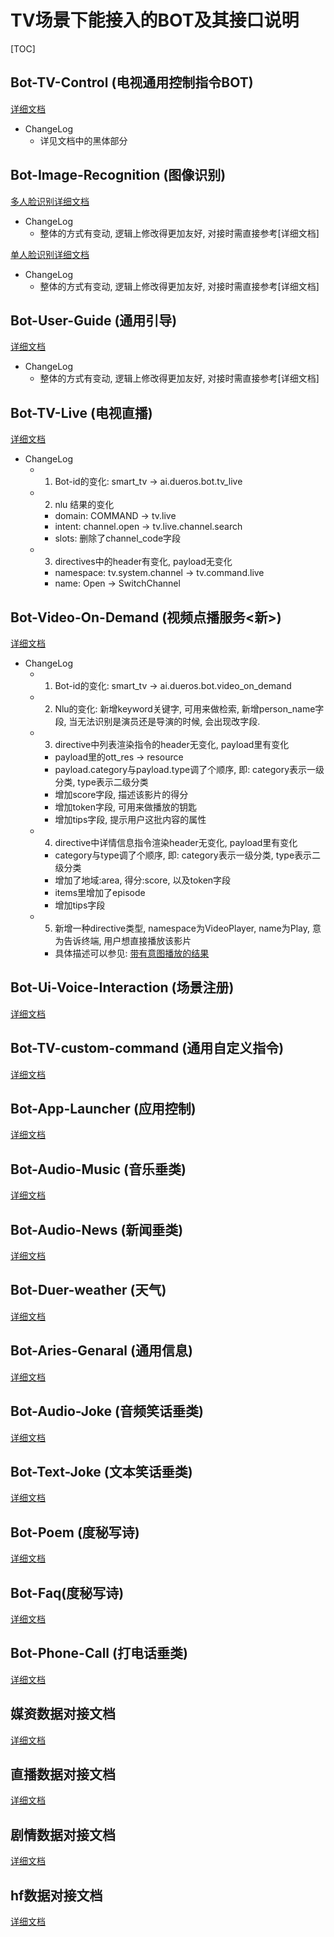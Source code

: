 # TV场景下能接入的BOT及其接口说明
[TOC]


## Bot-TV-Control (电视通用控制指令BOT)
[详细文档](docs/Bot-TV-Control.md)

* ChangeLog
    * 详见文档中的黑体部分


## Bot-Image-Recognition (图像识别)
[多人脸识别详细文档](docs/Bot-Image-Recognition_multi.md)

* ChangeLog
    * 整体的方式有变动, 逻辑上修改得更加友好, 对接时需直接参考[详细文档]
    
[单人脸识别详细文档](docs/Bot-Image-Recognition_single.md)

* ChangeLog
    * 整体的方式有变动, 逻辑上修改得更加友好, 对接时需直接参考[详细文档]
  
  
## Bot-User-Guide (通用引导)
[详细文档](docs/Bot-User-Guide.md)

* ChangeLog
    * 整体的方式有变动, 逻辑上修改得更加友好, 对接时需直接参考[详细文档]

## Bot-TV-Live (电视直播)
[详细文档](docs/Bot-TV-Live.md)

* ChangeLog
    * 1. Bot-id的变化: smart_tv -> ai.dueros.bot.tv_live
    * 2. nlu 结果的变化
        * domain: COMMAND -> tv.live 
        * intent: channel.open -> tv.live.channel.search
        * slots: 删除了channel_code字段
    * 3. directives中的header有变化, payload无变化
        * namespace: tv.system.channel -> tv.command.live
        * name: Open -> SwitchChannel


## Bot-Video-On-Demand (视频点播服务<新>)
[详细文档](docs/Bot-Video-On-Demand.md)

* ChangeLog
    * 1. Bot-id的变化: smart_tv -> ai.dueros.bot.video_on_demand
    * 2. Nlu的变化: 新增keyword关键字, 可用来做检索, 新增person_name字段, 当无法识别是演员还是导演的时候, 会出现改字段.
    * 3. directive中列表渲染指令的header无变化, payload里有变化
        * payload里的ott_res -> resource
        * payload.category与payload.type调了个顺序, 即: category表示一级分类, type表示二级分类
        * 增加score字段, 描述该影片的得分
        * 增加token字段, 可用来做播放的钥匙
        * 增加tips字段, 提示用户这批内容的属性
    * 4. directive中详情信息指令渲染header无变化, payload里有变化
        * category与type调了个顺序, 即: category表示一级分类, type表示二级分类
        * 增加了地域:area, 得分:score, 以及token字段
        * items里增加了episode
        * 增加tips字段
    * 5. 新增一种directive类型, namespace为VideoPlayer, name为Play, 意为告诉终端, 用户想直接播放该影片
        * 具体描述可以参见: [带有意图播放的结果](/Bot-Video-On-Demand.md#%E5%B8%A6%E6%9C%89%E6%92%AD%E6%94%BE%E6%84%8F%E5%9B%BE%E7%9A%84%E7%BB%93%E6%9E%9C%E8%BF%94%E5%9B%9E)


## Bot-Ui-Voice-Interaction (场景注册)
[详细文档](https://github.com/dueros/dumi_doc/blob/master/doc/directives/UiControl.md)


## Bot-TV-custom-command (通用自定义指令)
[详细文档](docs/Bot-TV-Custom-Command.md)


## Bot-App-Launcher (应用控制)
[详细文档](https://github.com/dueros/dumi_doc/blob/master/doc/bot/app_launcher.md)


## Bot-Audio-Music (音乐垂类)
[详细文档](https://github.com/dueros/dumi_doc/blob/master/doc/bot/audio_music.md)


## Bot-Audio-News (新闻垂类)
[详细文档](https://github.com/dueros/dumi_doc/blob/master/doc/bot/audio_news.md)


## Bot-Duer-weather (天气)
[详细文档](docs/Bot-Duer-Weather.md)


## Bot-Aries-Genaral (通用信息)
[详细文档](docs/Bot-Aries-General.md)


## Bot-Audio-Joke (音频笑话垂类)
[详细文档](docs/Bot-Audio-Joke.md)


## Bot-Text-Joke (文本笑话垂类)
[详细文档](docs/Bot-Text-Joke.md)


## Bot-Poem (度秘写诗)
[详细文档](docs/Bot-Poem.md)


## Bot-Faq(度秘写诗)
[详细文档](docs/Bot-Faq.md)


## Bot-Phone-Call (打电话垂类)
[详细文档](docs/bot-Phone-Call.md)


## 媒资数据对接文档
[详细文档](docs/TV-Vod-Metadata.md)

## 直播数据对接文档
[详细文档](docs/TV-live-vod.md)

## 剧情数据对接文档
[详细文档](docs/TV-Vod-Plot.md)

## hf数据对接文档
[详细文档](docs/hf-card-data.md)
